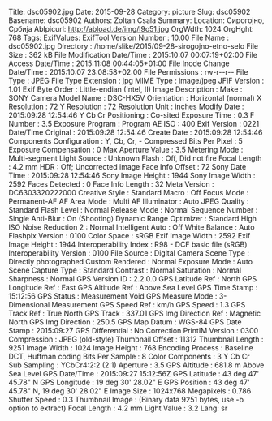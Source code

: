 Title: dsc05902.jpg
Date: 2015-09-28
Category: picture
Slug: dsc05902
Basename: dsc05902
Authors: Zoltan Csala
Summary:
Location: Сирогојно, Србија
Ablpicurl: http://abload.de/img/l9o51.jpg
OrgWdth: 1024
OrgHght: 768
Tags:
ExifValues: ExifTool Version Number : 10.00
            File Name : dsc05902.jpg
            Directory : /home/slike/2015/09-28-sirogojno-etno-selo
            File Size : 362 kB
            File Modification Date/Time : 2015:10:07 00:07:19+02:00
            File Access Date/Time : 2015:11:08 00:44:05+01:00
            File Inode Change Date/Time : 2015:10:07 23:08:58+02:00
            File Permissions : rw-r--r--
            File Type : JPEG
            File Type Extension : jpg
            MIME Type : image/jpeg
            JFIF Version : 1.01
            Exif Byte Order : Little-endian (Intel, II)
            Image Description :
            Make : SONY
            Camera Model Name : DSC-HX5V
            Orientation : Horizontal (normal)
            X Resolution : 72
            Y Resolution : 72
            Resolution Unit : inches
            Modify Date : 2015:09:28 12:54:46
            Y Cb Cr Positioning : Co-sited
            Exposure Time : 0.3
            F Number : 3.5
            Exposure Program : Program AE
            ISO : 400
            Exif Version : 0221
            Date/Time Original : 2015:09:28 12:54:46
            Create Date : 2015:09:28 12:54:46
            Components Configuration : Y, Cb, Cr, -
            Compressed Bits Per Pixel : 5
            Exposure Compensation : 0
            Max Aperture Value : 3.5
            Metering Mode : Multi-segment
            Light Source : Unknown
            Flash : Off, Did not fire
            Focal Length : 4.2 mm
            HDR : Off; Uncorrected image
            Face Info Offset : 72
            Sony Date Time : 2015:09:28 12:54:46
            Sony Image Height : 1944
            Sony Image Width : 2592
            Faces Detected : 0
            Face Info Length : 32
            Meta Version : DC6303320222000
            Creative Style : Standard
            Macro : Off
            Focus Mode : Permanent-AF
            AF Area Mode : Multi
            AF Illuminator : Auto
            JPEG Quality : Standard
            Flash Level : Normal
            Release Mode : Normal
            Sequence Number : Single
            Anti-Blur : On (Shooting)
            Dynamic Range Optimizer : Standard
            High ISO Noise Reduction 2 : Normal
            Intelligent Auto : Off
            White Balance : Auto
            Flashpix Version : 0100
            Color Space : sRGB
            Exif Image Width : 2592
            Exif Image Height : 1944
            Interoperability Index : R98 - DCF basic file (sRGB)
            Interoperability Version : 0100
            File Source : Digital Camera
            Scene Type : Directly photographed
            Custom Rendered : Normal
            Exposure Mode : Auto
            Scene Capture Type : Standard
            Contrast : Normal
            Saturation : Normal
            Sharpness : Normal
            GPS Version ID : 2.2.0.0
            GPS Latitude Ref : North
            GPS Longitude Ref : East
            GPS Altitude Ref : Above Sea Level
            GPS Time Stamp : 15:12:56
            GPS Status : Measurement Void
            GPS Measure Mode : 3-Dimensional Measurement
            GPS Speed Ref : km/h
            GPS Speed : 1.3
            GPS Track Ref : True North
            GPS Track : 337.01
            GPS Img Direction Ref : Magnetic North
            GPS Img Direction : 250.5
            GPS Map Datum : WGS-84
            GPS Date Stamp : 2015:09:27
            GPS Differential : No Correction
            PrintIM Version : 0300
            Compression : JPEG (old-style)
            Thumbnail Offset : 11312
            Thumbnail Length : 9251
            Image Width : 1024
            Image Height : 768
            Encoding Process : Baseline DCT, Huffman coding
            Bits Per Sample : 8
            Color Components : 3
            Y Cb Cr Sub Sampling : YCbCr4:2:2 (2 1)
            Aperture : 3.5
            GPS Altitude : 681.8 m Above Sea Level
            GPS Date/Time : 2015:09:27 15:12:56Z
            GPS Latitude : 43 deg 47' 45.78" N
            GPS Longitude : 19 deg 30' 28.02" E
            GPS Position : 43 deg 47' 45.78" N, 19 deg 30' 28.02" E
            Image Size : 1024x768
            Megapixels : 0.786
            Shutter Speed : 0.3
            Thumbnail Image : (Binary data 9251 bytes, use -b option to extract)
            Focal Length : 4.2 mm
            Light Value : 3.2
Lang: sr

